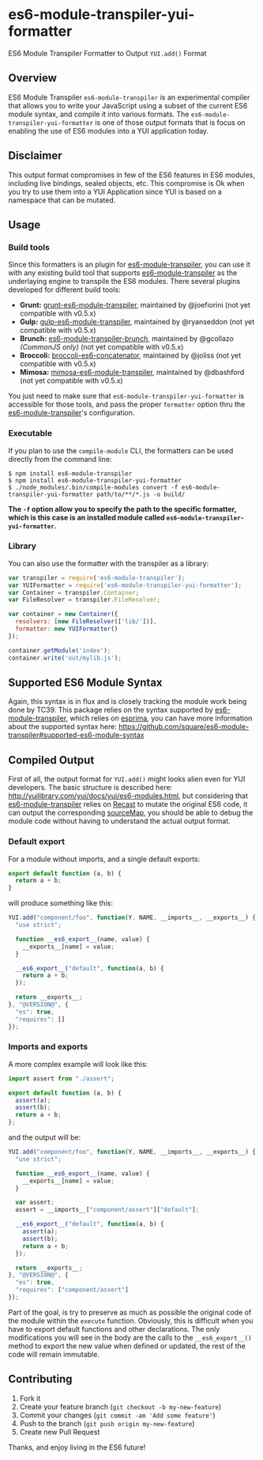 es6-module-transpiler-yui-formatter
===================================

ES6 Module Transpiler Formatter to Output `YUI.add()` Format

## Overview

ES6 Module Transpiler `es6-module-transpiler` is an experimental compiler that allows you to write your JavaScript using a subset of the current ES6 module syntax, and compile it into various formats. The `es6-module-transpiler-yui-formatter` is one of those output formats that is focus on enabling the use of ES6 modules into a YUI application today.

[es6-module-transpiler]: https://github.com/square/es6-module-transpiler

## Disclaimer

This output format compromises in few of the ES6 features in ES6 modules, including live bindings, sealed objects, etc. This compromise is Ok when you try to use them into a YUI Application since YUI is based on a namespace that can be mutated.

## Usage

### Build tools

Since this formatters is an plugin for [es6-module-transpiler], you can use it with any existing build tool that supports [es6-module-transpiler] as the underlaying engine to transpile the ES6 modules. There several plugins developed for different build tools:

* **Grunt:** [grunt-es6-module-transpiler](https://github.com/joefiorini/grunt-es6-module-transpiler), maintained by @joefiorini (not yet compatible with v0.5.x)
* **Gulp:** [gulp-es6-module-transpiler](https://github.com/ryanseddon/gulp-es6-module-transpiler), maintained by @ryanseddon (not yet compatible with v0.5.x)
* **Brunch:** [es6-module-transpiler-brunch](https://github.com/gcollazo/es6-module-transpiler-brunch), maintained by @gcollazo *(CommonJS only)* (not yet compatible with v0.5.x)
* **Broccoli:** [broccoli-es6-concatenator](https://github.com/joliss/broccoli-es6-concatenator), maintained by @joliss (not yet compatible with v0.5.x)
* **Mimosa:** [mimosa-es6-module-transpiler](https://github.com/dbashford/mimosa-es6-module-transpiler), maintained by @dbashford (not yet compatible with v0.5.x)

You just need to make sure that `es6-module-transpiler-yui-formatter` is accessible for those tools, and pass the proper `formatter` option thru the [es6-module-transpiler]'s configuration.

### Executable

If you plan to use the `compile-module` CLI, the formatters can be used directly from the command line:

```
$ npm install es6-module-transpiler
$ npm install es6-module-transpiler-yui-formatter
$ ./node_modules/.bin/compile-modules convert -f es6-module-transpiler-yui-formatter path/to/**/*.js -o build/
```

__The `-f` option allow you to specify the path to the specific formatter, which is this case is an installed module called `es6-module-transpiler-yui-formatter`.__

### Library

You can also use the formatter with the transpiler as a library:

```javascript
var transpiler = require('es6-module-transpiler');
var YUIFormatter = require('es6-module-transpiler-yui-formatter');
var Container = transpiler.Container;
var FileResolver = transpiler.FileResolver;

var container = new Container({
  resolvers: [new FileResolver(['lib/'])],
  formatter: new YUIFormatter()
});

container.getModule('index');
container.write('out/mylib.js');
```

## Supported ES6 Module Syntax

Again, this syntax is in flux and is closely tracking the module work being done by TC39. This package relies on the syntax supported by [es6-module-transpiler], which relies on [esprima], you can have more information about the supported syntax here: https://github.com/square/es6-module-transpiler#supported-es6-module-syntax

[esprima]: https://github.com/ariya/esprima

## Compiled Output

First of all, the output format for `YUI.add()` might looks alien even for YUI developers. The basic structure is described here: http://yuilibrary.com/yui/docs/yui/es6-modules.html, but considering that [es6-module-transpiler] relies on [Recast] to mutate the original ES6 code, it can output the corresponding [sourceMap], you should be able to debug the module code without having to understand the actual output format.

[sourceMap]: http://www.html5rocks.com/en/tutorials/developertools/sourcemaps/
[Recast]: https://github.com/benjamn/recast

### Default export

For a module without imports, and a single default exports:

```javascript
export default function (a, b) {
  return a + b;
}
```

will produce something like this:

```javascript
YUI.add("component/foo", function(Y, NAME, __imports__, __exports__) {
  "use strict";

  function __es6_export__(name, value) {
    __exports__[name] = value;
  }

  __es6_export__("default", function(a, b) {
    return a + b;
  });

  return __exports__;
}, "@VERSION@", {
  "es": true,
  "requires": []
});
```

### Imports and exports

A more complex example will look like this:

```javascript
import assert from "./assert";

export default function (a, b) {
  assert(a);
  assert(b);
  return a + b;
};
```

and the output will be:

```javascript
YUI.add("component/foo", function(Y, NAME, __imports__, __exports__) {
  "use strict";

  function __es6_export__(name, value) {
    __exports__[name] = value;
  }

  var assert;
  assert = __imports__["component/assert"]["default"];

  __es6_export__("default", function(a, b) {
    assert(a);
    assert(b);
    return a + b;
  });

  return __exports__;
}, "@VERSION@", {
  "es": true,
  "requires": ["component/assert"]
});
```

Part of the goal, is try to preserve as much as possible the original code of the module within the `execute` function. Obviously, this is difficult when you have to export default functions and other declarations. The only modifications you will see in the body are the calls to the `__es6_export__()` method to export the new value when defined or updated, the rest of the code will remain immutable.

## Contributing

1. Fork it
2. Create your feature branch (`git checkout -b my-new-feature`)
3. Commit your changes (`git commit -am 'Add some feature'`)
4. Push to the branch (`git push origin my-new-feature`)
5. Create new Pull Request

Thanks, and enjoy living in the ES6 future!
